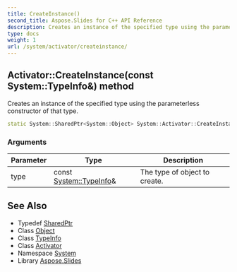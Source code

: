 ```yaml
---
title: CreateInstance()
second_title: Aspose.Slides for C++ API Reference
description: Creates an instance of the specified type using the parameterless constructor of that type.
type: docs
weight: 1
url: /system/activator/createinstance/
---
```

## Activator::CreateInstance(const System::TypeInfo\&) method


Creates an instance of the specified type using the parameterless constructor of that type.

```cpp
static System::SharedPtr<System::Object> System::Activator::CreateInstance(const System::TypeInfo &type)
```


### Arguments

| Parameter | Type | Description |
| --- | --- | --- |
| type | const [System::TypeInfo](../../typeinfo/)\& | The type of object to create. |

## See Also

* Typedef [SharedPtr](../../sharedptr/)
* Class [Object](../../object/)
* Class [TypeInfo](../../typeinfo/)
* Class [Activator](../)
* Namespace [System](../../)
* Library [Aspose.Slides](../../../)